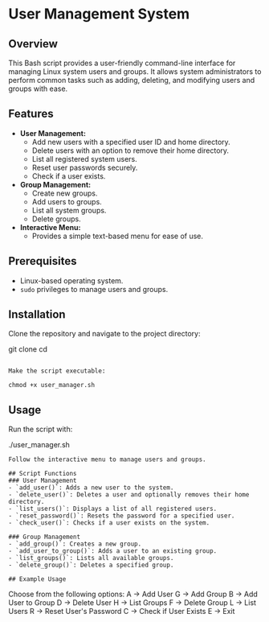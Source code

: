 # User Management System

## Overview
This Bash script provides a user-friendly command-line interface for managing Linux system users and groups. It allows system administrators to perform common tasks such as adding, deleting, and modifying users and groups with ease.

## Features
- **User Management:**
  - Add new users with a specified user ID and home directory.
  - Delete users with an option to remove their home directory.
  - List all registered system users.
  - Reset user passwords securely.
  - Check if a user exists.
- **Group Management:**
  - Create new groups.
  - Add users to groups.
  - List all system groups.
  - Delete groups.
- **Interactive Menu:**
  - Provides a simple text-based menu for ease of use.

## Prerequisites
- Linux-based operating system.
- `sudo` privileges to manage users and groups.

## Installation
Clone the repository and navigate to the project directory:

git clone <your-repo-link>
cd <repo-directory>
```

Make the script executable:

chmod +x user_manager.sh
```

## Usage
Run the script with:

./user_manager.sh
```
Follow the interactive menu to manage users and groups.

## Script Functions
### User Management
- `add_user()`: Adds a new user to the system.
- `delete_user()`: Deletes a user and optionally removes their home directory.
- `list_users()`: Displays a list of all registered users.
- `reset_password()`: Resets the password for a specified user.
- `check_user()`: Checks if a user exists on the system.

### Group Management
- `add_group()`: Creates a new group.
- `add_user_to_group()`: Adds a user to an existing group.
- `list_groups()`: Lists all available groups.
- `delete_group()`: Deletes a specified group.

## Example Usage
```
Choose from the following options:
A -> Add User
G -> Add Group
B -> Add User to Group
D -> Delete User
H -> List Groups
F -> Delete Group
L -> List Users
R -> Reset User's Password
C -> Check if User Exists
E -> Exit
```



